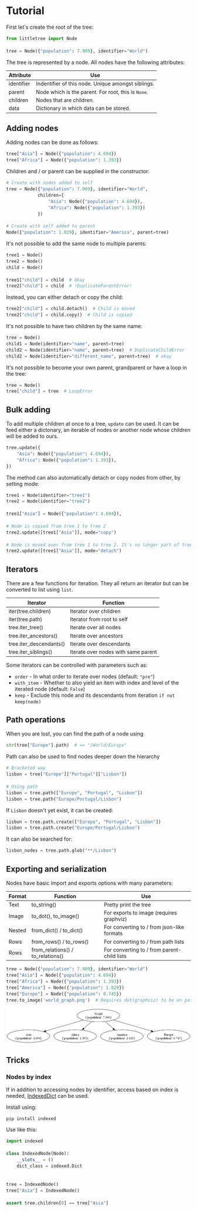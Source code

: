 # Tutorial

First let's create the root of the tree:

```python
from littletree import Node

tree = Node({"population": 7.909}, identifier="World")
```

The tree is represented by a node.
All nodes have the following attributes:

| Attribute  | Use                                                 |
|------------|-----------------------------------------------------|
| identifier | Indentifier of this node. Unique amongst siblings.  |
| parent     | Node which is the parent. For root, this is `None`. |
| children   | Nodes that are children.                            |
| data       | Dictionary in which data can be stored.             |

## Adding nodes

Adding nodes can be done as follows:

```python
tree["Asia"] = Node({"population": 4.694})
tree["Africa"] = Node({"population": 1.393})
```

Children and / or parent can be supplied in the constructor:

```python
# Create with nodes added to self
tree = Node({"population": 7.909}, identifier="World",
            children={
                "Asia": Node({"population": 4.694}),
                "Africa": Node({"population": 1.393})
            })

# Create with self added to parent
Node({"population": 1.029}, identifier="America", parent=tree)
```

It's not possible to add the same node to multiple parents:

```python
tree1 = Node()
tree2 = Node()
child = Node()

tree1["child"] = child  # Okay
tree2["child"] = child  # !DuplicateParentError!
```

Instead, you can either detach or copy the child:

```python
tree2["child"] = child.detach()  # Child is moved
tree2["child"] = child.copy()  # Child is copied
```

It's not possible to have two children by the same name:

```python
tree = Node()
child1 = Node(identifier="name", parent=tree)
child2 = Node(identifier="name", parent=tree)  # DuplicateChildError
child2 = Node(identifier="different_name", parent=tree)  # okay
```

It's not possible to become your own parent, grandparent or have a loop in the tree:

```python
tree = Node()
tree["child"] = tree  # LoopError
```

## Bulk adding

To add multiple children at once to a tree, `update` can be used.
It can be feed either a dictonary, an iterable of nodes or another node whose children will be added to ours.

```python
tree.update({
    "Asia": Node({"population": 4.694}),
    "Africa": Node({"population": 1.393}),
})
```

The method can also automatically detach or copy nodes from other, by setting mode:

```python
tree1 = Node(identifier="tree1")
tree2 = Node(identifier="tree2")

tree1["Asia"] = Node({"population": 4.694}),

# Node is copied from tree 1 to tree 2
tree2.update([tree1["Asia"]], mode="copy")

# Node is moved over from tree 1 to tree 2. It's no longer part of tree 1.
tree2.update([tree1["Asia"]], mode="detach")
```

## Iterators

There are a few functions for iteration.
They all return an iterator but can be converted to list using `list`.

| Iterator                | Function                            |
|-------------------------|-------------------------------------|
| iter(tree.children)     | Iterator over children              |
| iter(tree.path)         | Iterator from root to self          |
| tree.iter_tree()        | Iterate over all nodes              |
| tree.iter_ancestors()   | Iterate over ancestors              |
| tree.iter_descendants() | Iterate over descendants            |
| tree.iter_siblings()    | Iterate over nodes with same parent |

Some iterators can be controlled with parameters such as:
- `order` - In what order to iterate over nodes (default: `"pre"`)
- `with_item` - Whether to also yield an item with index and level of the iterated node (default: `False`)
- `keep` - Exclude this node and its descendants from iteration `if not keep(node)`

## Path operations

When you are lost, you can find the path of a node using

```python
str(tree["Europe"].path)  # => "/World/Europe"
```

Path can also be used to find nodes deeper down the hierarchy

```python
# Bracketed way
lisbon = tree["Europe"]["Portugal"]["Lisbon"])

# Using path
lisbon = tree.path(["Europe", "Portugal", "Lisbon"])
lisbon = tree.path("Europe/Portugal/Lisbon")
```

If `Lisbon` doesn't yet exist, it can be created:

```python
lisbon = tree.path.create(["Europe", "Portugal", "Lisbon"])
lisbon = tree.path.create("Europe/Portugal/Lisbon")
```

It can also be searched for:

```python
lisbon_nodes = tree.path.glob("**/Lisbon")
```

## Exporting and serialization

Nodes have basic import and exports options with many parameters:

| Format | Function                          | Use                                         |
|--------|-----------------------------------|---------------------------------------------|
| Text   | to_string()                       | Pretty print the tree                       |
| Image  | to_dot(), to_image()              | For exports to image (requires graphviz)    |
| Nested | from_dict() / to_dict()           | For converting to / from json-like formats  |
| Rows   | from_rows() / to_rows()           | For converting to / from path lists         |
| Rows   | from_relations() / to_relations() | For converting to / from parent-child lists |

```python
tree = Node({"population": 7.909}, identifier="World")
tree["Asia"] = Node({"population": 4.694})
tree["Africa"] = Node({"population": 1.393})
tree["America"] = Node({"population": 1.029})
tree["Europe"] = Node({"population": 0.745})
tree.to_image('world_graph.png')  # Requires dot(graphviz) to be on path
```

![world](world_graph.png)

## Tricks

### Nodes by index

If in addition to accessing nodes by identifier, access based on index is needed,
[IndexedDict](https://pypi.org/project/indexed/) can be used.

Install using:

```shell
pip install indexed
```

Use like this:

```python
import indexed

class IndexedNode(Node):
    __slots__ = ()
    dict_class = indexed.Dict


tree = IndexedNode()
tree["Asia"] = IndexedNode()

assert tree.children[0] == tree["Asia"]
```
